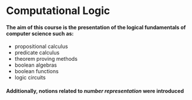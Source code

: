 # Computational Logic

#### The aim of this course is the presentation of the logical fundamentals of computer science such as: 
- propositional calculus
- predicate calculus 
- theorem proving methods 
- boolean algebras 
- boolean functions
- logic circuits
#### Additionally, notions related to *number representation* were introduced
